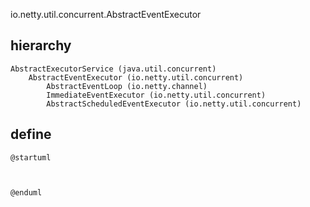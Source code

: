 io.netty.util.concurrent.AbstractEventExecutor

## hierarchy
```
AbstractExecutorService (java.util.concurrent)
    AbstractEventExecutor (io.netty.util.concurrent)
        AbstractEventLoop (io.netty.channel)
        ImmediateEventExecutor (io.netty.util.concurrent)
        AbstractScheduledEventExecutor (io.netty.util.concurrent)
```
## define
```plantuml
@startuml



@enduml
```